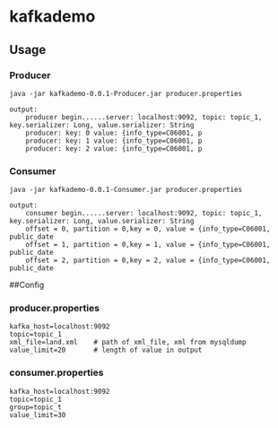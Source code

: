 ﻿# kafkademo

## Usage
### Producer
```java -jar kafkademo-0.0.1-Producer.jar producer.properties```
```
output:
    producer begin......server: localhost:9092, topic: topic_1, key.serializer: Long, value.serializer: String
    producer: key: 0 value: {info_type=C06001, p
    producer: key: 1 value: {info_type=C06001, p
    producer: key: 2 value: {info_type=C06001, p

```

### Consumer
```java -jar kafkademo-0.0.1-Consumer.jar producer.properties```
```
output:
    consumer begin......server: localhost:9092, topic: topic_1, key.serializer: Long, value.serializer: String
    offset = 0, partition = 0,key = 0, value = {info_type=C06001, public_date
    offset = 1, partition = 0,key = 1, value = {info_type=C06001, public_date
    offset = 2, partition = 0,key = 2, value = {info_type=C06001, public_date
```

##Config
### producer.properties
```
kafka_host=localhost:9092
topic=topic_1
xml_file=land.xml    # path of xml_file, xml from mysqldump
value_limit=20       # length of value in output
```
### consumer.properties
```
kafka_host=localhost:9092
topic=topic_1
group=topic_t
value_limit=30
```